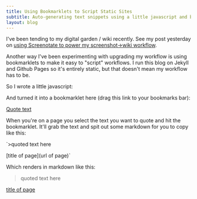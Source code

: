 ```yaml
---
title: Using Bookmarklets to Script Static Sites
subtitle: Auto-generating text snippets using a little javascript and bookmarklet magic
layout: blog
---
```


I've been tending to my digital garden / wiki recently. See my post yesterday on [using Screenotate to power my screenshot->wiki workflow](https://tomcritchlow.com/2019/06/19/screenotate-wiki/).

Another way I've been experimenting with upgrading my workflow is using bookmarklets to make it easy to "script" workflows. I run this blog on Jekyll and Github Pages so it's entirely static, but that doesn't mean my workflow has to be.

So I wrote a little javascript:

<script src="https://gist.github.com/tomcritchlow/92ec5f069b5b9bc35cf1fbd7dcbefd1d.js"></script>

And turned it into a bookmarklet here (drag this link to your bookmarks bar):


[Quote text](javascript:(function()%7Bfunction%20getSelectionText()%20%7Bvar%20text%20%3D%20%22%22%3Bif%20(window.getSelection)%20%7Btext%20%3D%20window.getSelection().toString()%3B%7D%20else%20if%20(document.selection%20%26%26%20document.selection.type%20!%3D%20%22Control%22)%20%7Btext%20%3D%20document.selection.createRange().text%3B%7Dreturn%20text%3B%7Dfunction%20blogquote()%20%7Bvar%20title%20%3D%20document.title%3Bvar%20url%20%3D%20document.location%3Bvar%20host%20%3D%20location.hostname%3Bvar%20quote%20%3D%20getSelectionText()%3Bvar%20mdfile%20%3D%20%22%3E%22%2Bquote%2B%22%5Cn%5Cnsource%3A%20%5B%22%2Btitle%2B%22%5D(%22%2Burl%2B%22)%22%3Bprompt(%22copy%22%2Cmdfile)%3B%7Dblogquote()%7D)())

When you're on a page you select the text you want to quote and hit the bookmarklet. It'll grab the text and spit out some markdown for you to copy like this:

`>quoted text here

[title of page](url of page)`

Which renders in markdown like this:

>quoted text here

[title of page](url)

